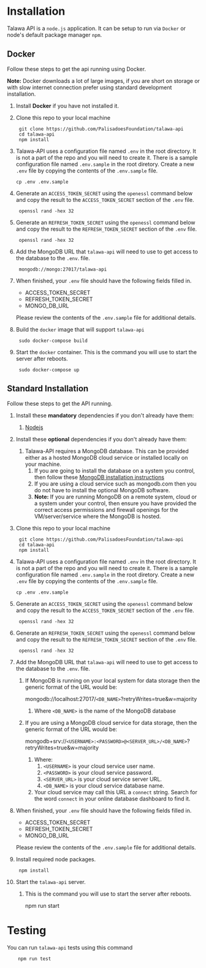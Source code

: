 # Installation

Talawa API is a `node.js` application. It can be setup to run via `Docker` or node's default package manager `npm`.

## Docker

Follow these steps to get the api running using Docker.

**Note:** Docker downloads a lot of large images, if you are short on storage or with slow internet connection prefer using standard development installation.

1. Install <strong>Docker</strong> if you have not installed it.
1. Clone this repo to your local machine

        git clone https://github.com/PalisadoesFoundation/talawa-api
        cd talawa-api
        npm install

1. Talawa-API uses a configuration file named `.env` in the root directory. It is not a part of the repo and you will need to create it. There is a sample configuration file named `.env.sample` in the root diretory. Create a new `.env` file by copying the contents of the `.env.sample` file.

       cp .env .env.sample

1. Generate an `ACCESS_TOKEN_SECRET` using the `openessl` command below and copy the result to the `ACCESS_TOKEN_SECRET` section of the `.env` file.

        openssl rand -hex 32

1. Generate an `REFRESH_TOKEN_SECRET` using the `openessl` command below and copy the result to the `REFRESH_TOKEN_SECRET` section of the `.env` file.

        openssl rand -hex 32

1. Add the MongoDB URL that `talawa-api` will need to use to get access to the database to the `.env`. file.

        mongodb://mongo:27017/talawa-api

1. When finished, your `.env` file should have the following fields filled in.

    - ACCESS_TOKEN_SECRET
    - REFRESH_TOKEN_SECRET
    - MONGO_DB_URL

    Please review the contents of the `.env.sample` file for additional details.

1. Build the `docker` image that will support `talawa-api`

        sudo docker-compose build

1. Start the `docker` container. This is the command you will use to start the server after reboots.

        sudo docker-compose up

## Standard Installation

Follow these steps to get the API running.

1. Install these **mandatory** dependencies if you don't already have them:
    1. [Nodejs](https://nodejs.org/en/)<br>
1. Install these **optional** dependencies if you don't already have them:
    1. Talawa-API requires a MongoDB database. This can be provided either as a hosted MongoDB cloud service or installed locally on your machine.
        1. If you are going to install the database on a system you control, then follow these [MongoDB installation instructions](https://docs.mongodb.com/manual/administration/install-community/) 
        1. If you are using a cloud service such as mongodb.com then you do not have to install the optional MongoDB software.
        1. **Note:** If you are running MongoDB on a remote system, cloud or a system under your control, then ensure you have provided the correct access permissions and firewall openings for the VM/server/service where the MongoDB is hosted.
1. Clone this repo to your local machine

        git clone https://github.com/PalisadoesFoundation/talawa-api
        cd talawa-api
        npm install

1. Talawa-API uses a configuration file named `.env` in the root directory. It is not a part of the repo and you will need to create it. There is a sample configuration file named `.env.sample` in the root diretory. Create a new `.env` file by copying the contents of the `.env.sample` file.

       cp .env .env.sample

1. Generate an `ACCESS_TOKEN_SECRET` using the `openessl` command below and copy the result to the `ACCESS_TOKEN_SECRET` section of the `.env` file.

        openssl rand -hex 32

1. Generate an `REFRESH_TOKEN_SECRET` using the `openessl` command below and copy the result to the `REFRESH_TOKEN_SECRET` section of the `.env` file.

        openssl rand -hex 32

1. Add the MongoDB URL that `talawa-api` will need to use to get access to the database to the `.env`. file.
    1. If MongoDB is running on your local system for data storage then the generic format of the URL would be:

        mongodb://localhost:27017/`<DB_NAME>`?retryWrites=true&w=majority

        1. Where `<DB_NAME>` is the name of the MongoDB database

    1. If you are using a MongoDB cloud service for data storage, then the generic format of the URL would be:

        mongodb+srv://`<USERNAME>:<PASSWORD>@<SERVER_URL>/<DB_NAME>`?retryWrites=true&w=majority

        1. Where:
            1. `<USERNAME>` is your cloud service user name.
            1. `<PASSWORD>` is your cloud service password.
            1. `<SERVER_URL>` is your cloud service server URL.
            1. `<DB_NAME>` is your cloud service database name.
        1. Your cloud service may call this URL a `connect` string. Search for the word `connect` in your online database dashboard to find it.

1. When finished, your `.env` file should have the following fields filled in.

    - ACCESS_TOKEN_SECRET
    - REFRESH_TOKEN_SECRET
    - MONGO_DB_URL

    Please review the contents of the `.env.sample` file for additional details.

1. Install required node packages.

        npm install
 
1. Start the `talawa-api` server.
    1. This is the command you will use to start the server after reboots.

        npm run start

# Testing

You can run `talawa-api` tests using this command

        npm run test

